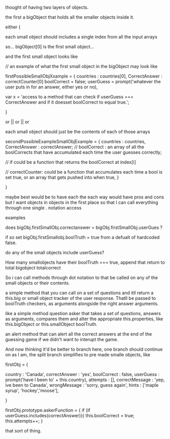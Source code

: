 thought of having two layers of objects.

the first a bigObject that holds all the smaller objects inside it. 


either {

each small object should includes 
a single index from all the input arrays

so... bigObject[0]
is the first small object...

and the first small object looks like

// an example of what the first small object in the bigObject may look like

firstPossibleSmallObjXxample = {
countries : countries[0],
CorrectAnswer : correctCounter[0]
boolCorrect = false;
userGuess = prompt('whatever the user puts in for an answer, either yes or no),


var x = 'access to a method that can check if userGuess === CorrectAnswer and if it doesset boolCorrect to equal true.';

}


or || or || or

each small object should just be the contents of each of those arrays

secondPossibleExampleSmallObjExample = {
countries : countries,
CorrectAnswer : correctAnswer;
// boolCorrect : an array of all the boolCorrects that have accumulated each time the user guesses correctly;

// if could be a function that returns the boolCorrect at index[i]

// correctCounter: could be a function that accumulates each time a bool is set true, or an array that gets pushed into when true,
}

}


maybe best would be to have each the each way would have pros and cons 
but I want objects in objects in the first place so that I can call everything through one single . notation access

examples 

does bigObj.firstSmallObj.correctanswer = bigObj.firstSmallObj.userGues ?

if so set bigObj.firstSmallobj.boolTruth = true from a defualt of hardcoded false.

do any of the small objects include userGuess?

How many smallobjects have their boolTruth === true, append that return to total bigobject totalcorrect

So i can call methods through dot notation to that be called on any of the small objects or their contents.

a simple method that you can call on a set of questions and itll return a this.big or small object tracker of the user response. Thatll be passed to boolTruth checkers, as arguments alongside the right answer arguments.

like a simple method question asker that takes a set of questions, answers as arguments, compares them and alter the appropriate this.properties, like this.bigObject or this.smallObject boolTruth. 

an alert method that can alert all the correct answers at the end of the guessing game if we didn't want to interupt the game. 

And now thinking it'd be better to branch here, one branch should continue on as I am, the split branch simplifies to pre made smalle objects, like

firstObj = {

country : 'Canada',
correctAnswer : 'yes',
boolCorrect : false,
userGuess : prompt('have I been to' + this.country),
attempts : [],
correctMessage : 'yep, ive been to Canada',
wrongMessage : 'sorry, guess again',
hints : ['maple syrup', 'hockey','moose'],

}

firstObj.prototype.askerFunction = {
    if (if userGuess.includes(correctAnswer)){
    this.boolCorrect = true;
    this.attempts++;
    }

that sort of thing.    




